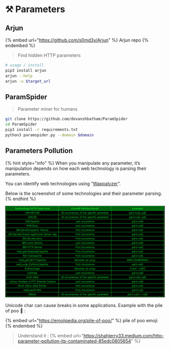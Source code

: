 # ⚒ Parameters

## Arjun

{% embed url="https://github.com/s0md3v/Arjun" %}
Arjun repo
{% endembed %}

>Find hidden HTTP parameters

```bash
# usage / install
pip3 install arjun
arjun --help
arjun -u $target_url
```
## ParamSpider
>Parameter miner for humans
```bash
git clone https://github.com/devanshbatham/ParamSpider
cd ParamSpider
pip3 install -r requirements.txt
python3 paramspider.py --domain $domain
```
## Parameters Pollution

{% hint style="info" %}
When you manipulate any parameter, it’s manipulation depends on how each web technology is parsing their parameters.&#x20;

You can identify web technologies using “[Wappalyzer](https://addons.mozilla.org/en-US/firefox/addon/wappalyzer/)”.&#x20;

Below is the screenshot of some technologies and their parameter parsing.&#x20;
{% endhint %}

![](<../../.gitbook/assets/image (131).png>)

Unicode char can cause breaks in some applications. Example with the pile of poo 💩 :&#x20;

{% embed url="https://emojipedia.org/pile-of-poo/" %}
pile of poo emoji
{% endembed %}

>Understand it :
{% embed url="https://shahjerry33.medium.com/http-parameter-pollution-its-contaminated-85edc0805654" %}
